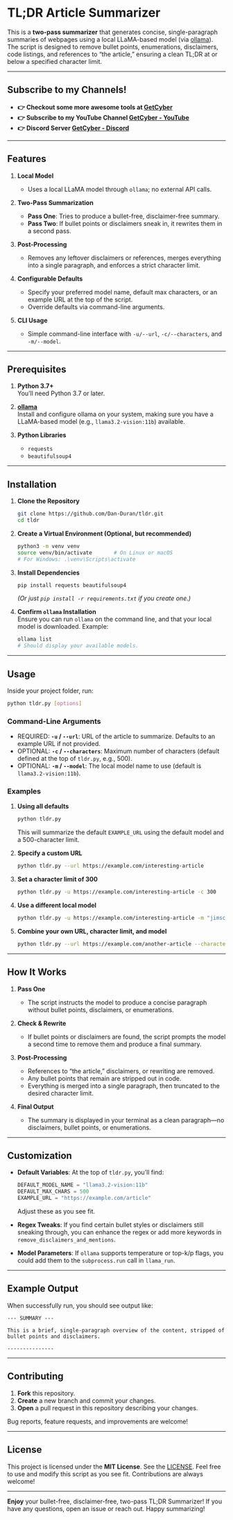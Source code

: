# TL;DR Article Summarizer

This is a **two-pass summarizer** that generates concise, single-paragraph summaries of webpages using a local LLaMA-based model (via [ollama](https://github.com/jmorganca/ollama)). The script is designed to remove bullet points, enumerations, disclaimers, code listings, and references to “the article,” ensuring a clean TL;DR at or below a specified character limit.

---

## Subscribe to my Channels!
- **👉 Checkout some more awesome tools at [GetCyber](https://getcyber.me/tools)**
- **👉 Subscribe to my YouTube Channel [GetCyber - YouTube](https://youtube.com/getCyber)**
- **👉 Discord Server [GetCyber - Discord](https://discord.gg/YUf3VpDeNH)**

---

## Features

1. **Local Model**  
   - Uses a local LLaMA model through `ollama`; no external API calls.

2. **Two-Pass Summarization**  
   - **Pass One**: Tries to produce a bullet-free, disclaimer-free summary.  
   - **Pass Two**: If bullet points or disclaimers sneak in, it rewrites them in a second pass.

3. **Post-Processing**  
   - Removes any leftover disclaimers or references, merges everything into a single paragraph, and enforces a strict character limit.

4. **Configurable Defaults**  
   - Specify your preferred model name, default max characters, or an example URL at the top of the script.  
   - Override defaults via command-line arguments.

5. **CLI Usage**  
   - Simple command-line interface with `-u/--url`, `-c/--characters`, and `-m/--model`.

---

## Prerequisites

1. **Python 3.7+**  
   You’ll need Python 3.7 or later.

2. **[ollama](https://github.com/jmorganca/ollama)**  
   Install and configure ollama on your system, making sure you have a LLaMA-based model (e.g., `llama3.2-vision:11b`) available.

3. **Python Libraries**  
   - `requests`  
   - `beautifulsoup4`

---

## Installation

1. **Clone the Repository**  
   ```bash
   git clone https://github.com/Dan-Duran/tldr.git
   cd tldr
   ```

2. **Create a Virtual Environment (Optional, but recommended)**  
   ```bash
   python3 -m venv venv
   source venv/bin/activate       # On Linux or macOS
   # For Windows: .\venv\Scripts\activate
   ```

3. **Install Dependencies**  
   ```bash
   pip install requests beautifulsoup4
   ```
   *(Or just `pip install -r requirements.txt` if you create one.)*

4. **Confirm `ollama` Installation**  
   Ensure you can run `ollama` on the command line, and that your local model is downloaded. Example:
   ```bash
   ollama list
   # Should display your available models.
   ```

---

## Usage

Inside your project folder, run:

```bash
python tldr.py [options]
```

### Command-Line Arguments
- REQUIRED: **`-u` / `--url`**: URL of the article to summarize. Defaults to an example URL if not provided.  
- OPTIONAL: **`-c` / `--characters`**: Maximum number of characters (default defined at the top of `tldr.py`, e.g., 500).  
- OPTIONAL: **`-m` / `--model`**: The local model name to use (default is `llama3.2-vision:11b`).  

### Examples

1. **Using all defaults**  
   ```bash
   python tldr.py
   ```
   This will summarize the default `EXAMPLE_URL` using the default model and a 500-character limit.

2. **Specify a custom URL**  
   ```bash
   python tldr.py --url https://example.com/interesting-article
   ```

3. **Set a character limit of 300**  
   ```bash
   python tldr.py -u https://example.com/interesting-article -c 300
   ```

4. **Use a different local model**  
   ```bash
   python tldr.py -u https://example.com/interesting-article -m "jimscard/whiterabbit-neo:latest"
   ```

5. **Combine your own URL, character limit, and model**  
   ```bash
   python tldr.py --url https://example.com/another-article --characters 250 --model "qwen2.5-coder:14b"
   ```

---

## How It Works

1. **Pass One**  
   - The script instructs the model to produce a concise paragraph without bullet points, disclaimers, or enumerations.  

2. **Check & Rewrite**  
   - If bullet points or disclaimers are found, the script prompts the model a second time to remove them and produce a final summary.  

3. **Post-Processing**  
   - References to “the article,” disclaimers, or rewriting are removed.  
   - Any bullet points that remain are stripped out in code.  
   - Everything is merged into a single paragraph, then truncated to the desired character limit.

4. **Final Output**  
   - The summary is displayed in your terminal as a clean paragraph—no disclaimers, bullet points, or enumerations.

---

## Customization

- **Default Variables**: At the top of `tldr.py`, you’ll find:
  ```python
  DEFAULT_MODEL_NAME = "llama3.2-vision:11b"
  DEFAULT_MAX_CHARS = 500
  EXAMPLE_URL = "https://example.com/article"
  ```
  Adjust these as you see fit.

- **Regex Tweaks**: If you find certain bullet styles or disclaimers still sneaking through, you can enhance the regex or add more keywords in `remove_disclaimers_and_mentions`.

- **Model Parameters**: If `ollama` supports temperature or top-k/p flags, you could add them to the `subprocess.run` call in `llama_run`.

---

## Example Output

When successfully run, you should see output like:

```text
--- SUMMARY ---

This is a brief, single-paragraph overview of the content, stripped of bullet points and disclaimers.

---------------
```

---

## Contributing

1. **Fork** this repository.  
2. **Create** a new branch and commit your changes.  
3. **Open** a pull request in this repository describing your changes.

Bug reports, feature requests, and improvements are welcome!

---

## License

This project is licensed under the **MIT License**. See the [LICENSE](LICENSE). Feel free to use and modify this script as you see fit. Contributions are always welcome!

---

**Enjoy** your bullet-free, disclaimer-free, two-pass TL;DR Summarizer! If you have any questions, open an issue or reach out. Happy summarizing!
